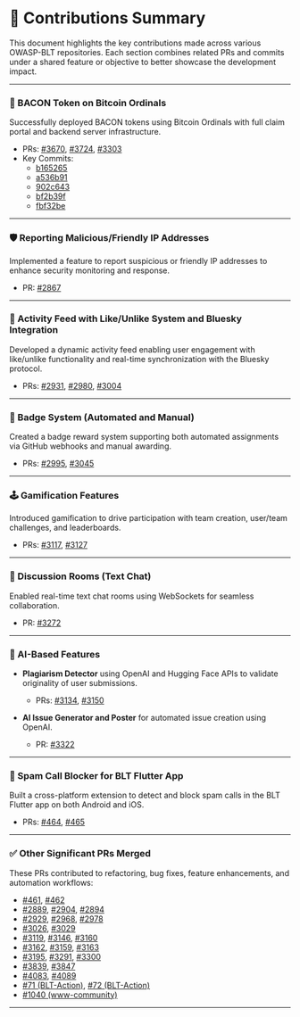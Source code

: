# 📌 Contributions Summary

This document highlights the key contributions made across various OWASP-BLT repositories. Each section combines related PRs and commits under a shared feature or objective to better showcase the development impact.

---
### 🥓 BACON Token on Bitcoin Ordinals  
Successfully deployed BACON tokens using Bitcoin Ordinals with full claim portal and backend server infrastructure.  
- PRs: [#3670](https://github.com/OWASP-BLT/BLT/pull/3670), [#3724](https://github.com/OWASP-BLT/BLT/pull/3724), [#3303](https://github.com/OWASP-BLT/BLT/pull/3303)  
- Key Commits:
  - [b165265](https://github.com/OWASP-BLT/BLT-Bacon/commit/b165265120a9848e805ce1bd93e9a48572900bde)
  - [a536b91](https://github.com/OWASP-BLT/BLT-Bacon/commit/a536b91b7aeb295f5b3e914ebf3d32bbbe54e55a)
  - [902c643](https://github.com/OWASP-BLT/BLT-Bacon/commit/902c643a96606160cc9efbb1175ba8261192a050)
  - [bf2b39f](https://github.com/OWASP-BLT/BLT-Bacon/commit/bf2b39f09aabe90dfdd8e72935825f1310693e77)
  - [fbf32be](https://github.com/OWASP-BLT/BLT-Bacon/commit/fbf32bead1330935dcd21b00029cff6cdfe36aed)

---

### 🛡️ Reporting Malicious/Friendly IP Addresses  
Implemented a feature to report suspicious or friendly IP addresses to enhance security monitoring and response.
- PR: [#2867](https://github.com/OWASP-BLT/BLT/pull/2867)

---

### 📣 Activity Feed with Like/Unlike System and Bluesky Integration  
Developed a dynamic activity feed enabling user engagement with like/unlike functionality and real-time synchronization with the Bluesky protocol.  
- PRs: [#2931](https://github.com/OWASP-BLT/BLT/pull/2931), [#2980](https://github.com/OWASP-BLT/BLT/pull/2980), [#3004](https://github.com/OWASP-BLT/BLT/pull/3004)

---

### 🏅 Badge System (Automated and Manual)  
Created a badge reward system supporting both automated assignments via GitHub webhooks and manual awarding.  
- PRs: [#2995](https://github.com/OWASP-BLT/BLT/pull/2995), [#3045](https://github.com/OWASP-BLT/BLT/pull/3045)

---

### 🕹️ Gamification Features  
Introduced gamification to drive participation with team creation, user/team challenges, and leaderboards.  
- PRs: [#3117](https://github.com/OWASP-BLT/BLT/pull/3117), [#3127](https://github.com/OWASP-BLT/BLT/pull/3127)

---

### 💬 Discussion Rooms (Text Chat)  
Enabled real-time text chat rooms using WebSockets for seamless collaboration.  
- PR: [#3272](https://github.com/OWASP-BLT/BLT/pull/3272)

---

### 🤖 AI-Based Features  
- **Plagiarism Detector** using OpenAI and Hugging Face APIs to validate originality of user submissions.  
  - PRs: [#3134](https://github.com/OWASP-BLT/BLT/pull/3134), [#3150](https://github.com/OWASP-BLT/BLT/pull/3150)
  
- **AI Issue Generator and Poster** for automated issue creation using OpenAI.  
  - PR: [#3322](https://github.com/OWASP-BLT/BLT/pull/3322)

---

### 📵 Spam Call Blocker for BLT Flutter App  
Built a cross-platform extension to detect and block spam calls in the BLT Flutter app on both Android and iOS.  
- PRs: [#464](https://github.com/OWASP-BLT/BLT-Flutter/pull/464), [#465](https://github.com/OWASP-BLT/BLT-Flutter/pull/465)

---

### ✅ Other Significant PRs Merged  
These PRs contributed to refactoring, bug fixes, feature enhancements, and automation workflows:

- [#461](https://github.com/OWASP-BLT/BLT-Flutter/pull/461), [#462](https://github.com/OWASP-BLT/BLT-Flutter/pull/462)
- [#2889](https://github.com/OWASP-BLT/BLT/pull/2889), [#2904](https://github.com/OWASP-BLT/BLT/pull/2904), [#2894](https://github.com/OWASP-BLT/BLT/pull/2894)
- [#2929](https://github.com/OWASP-BLT/BLT/pull/2929), [#2968](https://github.com/OWASP-BLT/BLT/pull/2968), [#2978](https://github.com/OWASP-BLT/BLT/pull/2978)
- [#3026](https://github.com/OWASP-BLT/BLT/pull/3026), [#3029](https://github.com/OWASP-BLT/BLT/pull/3029)
- [#3119](https://github.com/OWASP-BLT/BLT/pull/3119), [#3146](https://github.com/OWASP-BLT/BLT/pull/3146), [#3160](https://github.com/OWASP-BLT/BLT/pull/3160)
- [#3162](https://github.com/OWASP-BLT/BLT/pull/3162), [#3159](https://github.com/OWASP-BLT/BLT/pull/3159), [#3163](https://github.com/OWASP-BLT/BLT/pull/3163)
- [#3195](https://github.com/OWASP-BLT/BLT/pull/3195), [#3291](https://github.com/OWASP-BLT/BLT/pull/3291), [#3300](https://github.com/OWASP-BLT/BLT/pull/3300)
- [#3839](https://github.com/OWASP-BLT/BLT/pull/3839), [#3847](https://github.com/OWASP-BLT/BLT/pull/3847)
- [#4083](https://github.com/OWASP-BLT/BLT/pull/4083), [#4089](https://github.com/OWASP-BLT/BLT/pull/4089)
- [#71 (BLT-Action)](https://github.com/OWASP-BLT/BLT-Action/pull/71), [#72 (BLT-Action)](https://github.com/OWASP-BLT/BLT-Action/pull/72)
- [#1040 (www-community)](https://github.com/OWASP/www-community/pull/1040#event-15939108134)

---


